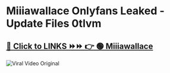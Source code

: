 
 # Miiiawallace Onlyfans Leaked - Update Files 0tlvm

## <h2><a href="https://clipsfans.com/Miiiawallace&ref=git">🔗 Click to LINKS ⏩⏩ 👉 🟢 Miiiawallace </a></h2>

<a href="https://clipsfans.com/Miiiawallace&ref=git" rel="nofollow" data-target="animated-image.originalLink"><img src="https://i.ibb.co.com/xMMVF88/686577567.gif" alt="Viral Video Original" style="max-width: 100%; display: inline-block;" data-target="animated-image.originalImage"></a>


